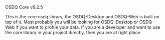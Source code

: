 OSDQ Core v6.2.5

This is the core osdq library, the OSDQ-Desktop and OSDQ-Web is built on top of it. 
Most probably you will be looking for OSDQ-Desktop or OSDQ-Web if you want to profile your data. 
If you are a developer and want to use the core library in your project directly, then you are at right place. 

